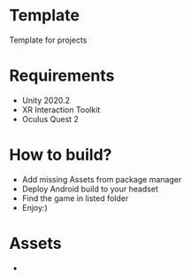 # Template
Template for projects

# Requirements
- Unity 2020.2
- XR Interaction Toolkit
- Oculus Quest 2

# How to build?
- Add missing Assets from package manager
- Deploy Android build to your headset
- Find the game in listed folder
- Enjoy:)

# Assets
- 